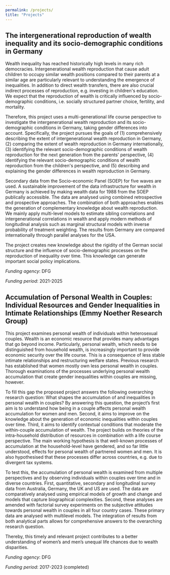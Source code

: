 ```yaml
---
permalink: /projects/
title: "Projects"
---
```


## The intergenerational reproduction of wealth inequality and its socio-demographic conditions in Germany

Wealth inequality has reached historically high levels in many rich democracies. Intergenerational wealth reproduction that cause adult children to occupy similar wealth positions compared to their parents at a similar age are particularly relevant to understanding the emergence of inequalities. In addition to direct wealth transfers, there are also crucial indirect processes of reproduction, e.g. investing in children's education. We expect that the reproduction of wealth is critically influenced by socio-demographic conditions, i.e. socially structured partner choice, fertility, and mortality.

Therefore, this project uses a multi-generational life course perspective to investigate the intergenerational wealth reproduction and its socio-demographic conditions in Germany, taking gender differences into account. Specifically, the project pursues the goals of (1) comprehensively describing the extent of intergenerational wealth reproduction in Germany, (2) comparing the extent of wealth reproduction in Germany internationally, (3) identifying the relevant socio-demographic conditions of wealth reproduction for the next generation from the parents' perspective, (4) identifying the relevant socio-demographic conditions of wealth reproduction from the children's perspective, and (5) describing and explaining the gender differences in wealth reproduction in Germany. 

Secondary data from the Socio-economic Panel (SOEP) for five waves are used. A sustainable improvement of the data infrastructure for wealth in Germany is achieved by making wealth data for 1988 from the SOEP publically accessible. The data are analysed using combined retrospective and prospective approaches. The combination of both approaches enables the generation of complementary knowledge about wealth reproduction. We mainly apply multi-level models to estimate sibling correlations and intergenerational correlations in wealth and apply modern methods of longitudinal analysis such as marginal structural models with inverse probability of treatment weighting. The results from Germany are compared internationally through parallel analyses for the USA. 

The project creates new knowledge about the rigidity of the German social structure and the influence of socio-demographic processes on the reproduction of inequality over time. This knowledge can generate important social policy implications.

*Funding agency*: DFG

*Funding period*: 2021-2025

## Accumulation of Personal Wealth in Couples: Individual Resources and Gender Inequalities in Intimate Relationships (Emmy Noether Research Group)

This project examines personal wealth of individuals within heterosexual couples. Wealth is an economic resource that provides many advantages that go beyond income. Particularly, personal wealth, which needs to be distinguished from household wealth, is increasingly important to provide economic security over the life course. This is a consequence of less stable intimate relationships and restructuring welfare states. Previous research has established that women mostly own less personal wealth in couples. Thorough examinations of the processes underlying personal wealth accumulation that create gender inequalities within couples are missing, however. 

To fill this gap the proposed project answers the following overarching research question: What shapes the accumulation of and inequalities in personal wealth in couples? By answering this question, the project’s first aim is to understand how being in a couple affects personal wealth accumulation for women and men. Second, it aims to improve on the knowledge about the generation of economic inequalities within couples over time. Third, it aims to identify contextual conditions that moderate the within-couple accumulation of wealth. The project builds on theories of the intra-household distribution of resources in combination with a life course perspective. The main working hypothesis is that well-known processes of accumulation at the household-level have gendered, and so far little understood, effects for personal wealth of partnered women and men. It is also hypothesised that these processes differ across countries, e.g. due to divergent tax systems. 

To test this, the accumulation of personal wealth is examined from multiple perspectives and by observing individuals within couples over time and in diverse countries. First, quantitative, secondary and longitudinal survey data from Australia, Germany, the UK and US are used. The data are comparatively analysed using empirical models of growth and change and models that capture biographical complexities. Second, these analyses are amended with factorial survey experiments on the subjective attitudes towards personal wealth in couples in all four country cases. These primary data are analysed with multilevel models. The integration of results from both analytical parts allows for comprehensive answers to the overarching research question. 

Thereby, this timely and relevant project contributes to a better understanding of women’s and men’s unequal life chances due to wealth disparities.

*Funding agency*: DFG

*Funding period*: 2017-2023 (completed)
